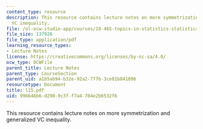 ```yaml
---
content_type: resource
description: This resource contains lecture notes on more symmetrization and generalized
  VC inequality.
file: /ol-ocw-studio-app/courses/18-465-topics-in-statistics-statistical-learning-theory-spring-2007/996646b6d2909c3ff7a4704e2b6532f6_l15.pdf
file_size: 137928
file_type: application/pdf
learning_resource_types:
- Lecture Notes
license: https://creativecommons.org/licenses/by-nc-sa/4.0/
ocw_type: OCWFile
parent_title: Lecture Notes
parent_type: CourseSection
parent_uid: a1b5ab94-b32e-92a2-777b-3ce81b841896
resourcetype: Document
title: l15.pdf
uid: 996646b6-d290-9c3f-f7a4-704e2b6532f6
---
```

This resource contains lecture notes on more symmetrization and generalized VC inequality.